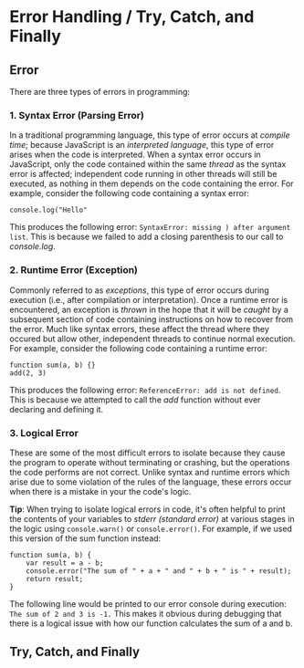 # Error Handling / Try, Catch, and Finally

## Error
There are three types of errors in programming:

### 1. Syntax Error (Parsing Error)
In a traditional programming language, this type of error occurs at _compile time_; because JavaScript is an _interpreted language_, this type of error arises when the code is interpreted. When a syntax error occurs in JavaScript, only the code contained within the same _thread_ as the syntax error is affected; independent code running in other threads will still be executed, as nothing in them depends on the code containing the error. For example, consider the following code containing a syntax error:
```
console.log("Hello" 
```
This produces the following error: `SyntaxError: missing ) after argument list`. This is because we failed to add a closing parenthesis to our call to _console.log_.

### 2. Runtime Error (Exception)
Commonly referred to as _exceptions_, this type of error occurs during execution (i.e., after compilation or interpretation). Once a runtime error is encountered, an exception is _thrown_ in the hope that it will be _caught_ by a subsequent section of code containing instructions on how to recover from the error. Much like syntax errors, these affect the thread where they occured but allow other, independent threads to continue normal execution. For example, consider the following code containing a runtime error:
```
function sum(a, b) {}
add(2, 3) 
```
This produces the following error: `ReferenceError: add is not defined`. This is because we attempted to call the _add_ function without ever declaring and defining it.

### 3. Logical Error
These are some of the most difficult errors to isolate because they cause the program to operate without terminating or crashing, but the operations the code performs are not correct. Unlike syntax and runtime errors which arise due to some violation of the rules of the language, these errors occur when there is a mistake in your the code's logic.

**Tip**: When trying to isolate logical errors in code, it's often helpful to print the contents of your variables to _stderr (standard error)_ at various stages in the logic using `console.warn()` or `console.error()`. For example, if we used this version of the sum function instead:
```
function sum(a, b) {
    var result = a - b;
    console.error("The sum of " + a + " and " + b + " is " + result);
    return result;
}
```
The following line would be printed to our error console during execution: `The sum of 2 and 3 is -1.` This makes it obvious during debugging that there is a logical issue with how our function calculates the sum of a and b.

## Try, Catch, and Finally








